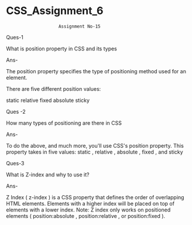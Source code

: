 # CSS_Assignment_6

                        Assignment No-15

Ques-1
 
What is position property in CSS and its types 


Ans-

The position property specifies the type of positioning method used for an element.

There are five different position values:

static
relative
fixed
absolute
sticky

Ques -2

How many types of positioning are there in CSS

Ans-

To do the above, and much more, you'll use CSS's position property. This property takes in five values: static , relative , absolute , fixed , and sticky

Ques-3

What is Z-index and why to use it?

Ans-

Z Index ( z-index ) is a CSS property that defines the order of overlapping HTML elements. Elements with a higher index will be placed on top of elements with a lower index. Note: Z index only works on positioned elements ( position:absolute , position:relative , or position:fixed ).




